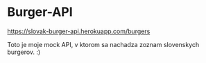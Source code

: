 # Burger-API

https://slovak-burger-api.herokuapp.com/burgers

Toto je moje mock API, v ktorom sa nachadza zoznam slovenskych burgerov. :)  
